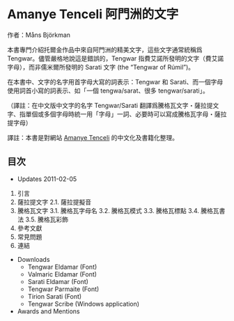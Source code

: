 # Amanye Tenceli 阿門洲的文字

作者：Måns Björkman

本書專門介紹托爾金作品中來自阿門洲的精美文字，這些文字通常統稱爲 Tengwar。儘管嚴格地說這是錯誤的，Tengwar 指費艾諾所發明的文字（費艾諾字母），而非儒米爾所發明的 Sarati 文字 (the “Tengwar of Rúmil”)。

在本書中、文字的名字用首字母大寫的詞表示：Tengwar 和 Sarati、而一個字母使用詞首小寫的詞表示、如「一個 tengwa/sarat、很多 tengwar/sarati」。

（譯註：在中文版中文字的名字 Tengwar/Sarati 翻譯爲騰格瓦文字・薩拉提文字、指單個或多個字母時統一用「字母」一詞、必要時可以寫成騰格瓦字母・薩拉提字母）

譯註：本書是對網站 [Amanye Tenceli](http://at.mansbjorkman.net) 的中文化及書籍化整理。

## 目次

- Updates 2011-02-05
1. 引言
2. 薩拉提文字
    2.1. 薩拉提擬音
3. 騰格瓦文字
    3.1. 騰格瓦字母名
    3.2. 騰格瓦模式
    3.3. 騰格瓦標點
    3.4. 騰格瓦書法
    3.5. 騰格瓦彩飾 
4. 參考文獻
5. 常見問題
6. 連結

- Downloads
    - Tengwar Eldamar (Font)
    - Valmaric Eldamar (Font)
  - Sarati Eldamar (Font)
  - Tengwar Parmaite (Font)
  - Tirion Sarati (Font)
  - Tengwar Scribe (Windows application)
- Awards and Mentions